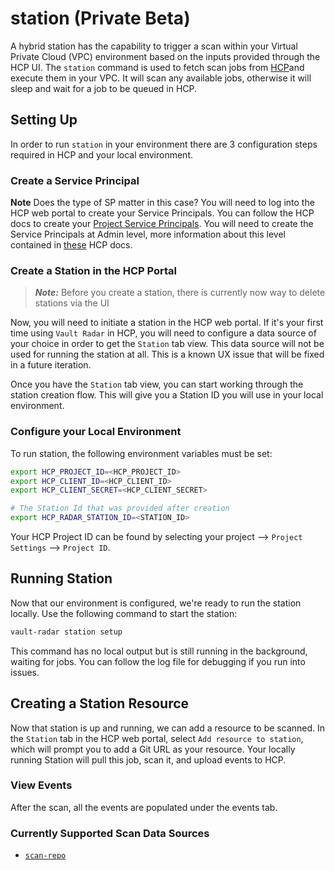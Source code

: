 # station (Private Beta)
A hybrid station has the capability to trigger a scan within your Virtual Private Cloud (VPC) environment based on the inputs provided through the HCP UI.
The `station` command is used to fetch scan jobs from [HCP](https://portal.cloud.hashicorp.com/)and execute them in your VPC. It will scan any available jobs, otherwise it will sleep and wait for a job to be queued in HCP.

## Setting Up
In order to run `station` in your environment there are 3 configuration steps required in HCP and your local environment.

### Create a Service Principal
**Note** Does the type of SP matter in this case?
You will need to log into the HCP web portal to create your Service Principals. You can follow the HCP docs to create your [Project Service Principals](https://developer.hashicorp.com/hcp/docs/hcp/admin/iam/service-principals#project-level-service-principals-1). You will need to create the Service Principals at Admin level, more information about this level contained in [these](https://developer.hashicorp.com/hcp/docs/hcp/admin/iam/users#project-role) HCP docs.

### Create a Station in the HCP Portal
> ***Note:*** Before you create a station, there is currently now way to delete stations via the UI

Now, you will need to initiate a station in the HCP web portal. If it's your first time using `Vault Radar` in HCP, you will need to configure a data source of your choice in order to get the `Station` tab view. This data source will not be used for running the station at all. This is a known UX issue that will be fixed in a future iteration.

Once you have the `Station` tab view, you can start working through the station creation flow. This will give you a Station ID you will use in your local environment.

### Configure your Local Environment
To run station, the following environment variables must be set:

```bash
export HCP_PROJECT_ID=<HCP_PROJECT_ID>
export HCP_CLIENT_ID=<HCP_CLIENT_ID>
export HCP_CLIENT_SECRET=<HCP_CLIENT_SECRET>

# The Station Id that was provided after creation
export HCP_RADAR_STATION_ID=<STATION_ID>
```

Your HCP Project ID can be found by selecting your project --> `Project Settings` --> `Project ID`.

## Running Station
Now that our environment is configured, we're ready to run the station locally. Use the following command to start the station:

```bash
vault-radar station setup
```

This command has no local output but is still running in the background, waiting for jobs. You can follow the log file for debugging if you run into issues.

## Creating a Station Resource
Now that station is up and running, we can add a resource to be scanned. In the `Station` tab in the HCP web portal, select `Add resource to station`, which will prompt you to add a Git URL as your resource. Your locally running Station will pull this job, scan it, and upload events to HCP.

### View Events
After the scan, all the events are populated under the events tab.

### Currently Supported Scan Data Sources
* [`scan-repo`](git.md)
